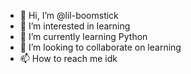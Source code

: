 - 👋 Hi, I’m @lil-boomstick
- 👀 I’m interested in learning
- 🌱 I’m currently learning Python
- 💞️ I’m looking to collaborate on learning
- 📫 How to reach me idk

<!---
lil-boomstick/lil-boomstick is a ✨ special ✨ repository because its `README.md` (this file) appears on your GitHub profile.
You can click the Preview link to take a look at your changes.
--->
